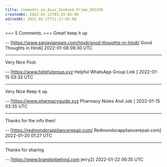 ```yaml
---
title: Comments_on_Asus_Zenbook_Prime_UX32VD
createdAt: 2022-01-22T01:35-05:00
editedAt: 2022-01-27T11:17-05:00
---
```


=== 5 Comments. ===
Great! keep it up

-- [https://www.sanjayjangam.com/hindi/good-thoughts-in-hindi/ Good Thoughts in Hindi] 2022-01-08 08:30 UTC


----

Very Nice Post.

-- [https://www.helpfulgroup.xyz Helpful WhatsApp Group Link ] 2022-01-15 03:33 UTC


----

Very Nice Keep it up.

-- [https://www.pharmacyguide.xyz Pharmacy Notes And Job ] 2022-01-15 03:35 UTC


----

Thanks for the info then!

-- [https://redmondorappliancerepair.com/ Redmondorappliancerepair.com] 2022-01-20 01:27 UTC


----

Thanks for sharing

-- [https://www.brandsnbehind.com jerry2] 2022-01-22 06:35 UTC


